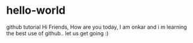 # hello-world
github tutorial 
Hi Friends, 
How are you today, I am onkar and i m learning the best use of github.. let us get going :) 
